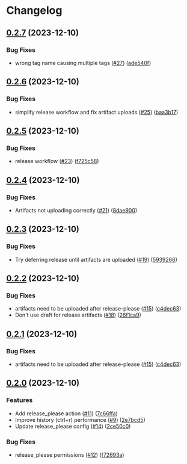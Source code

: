 # Changelog

## [0.2.7](https://github.com/domsleee/posh-fzf/compare/v0.2.6...v0.2.7) (2023-12-10)


### Bug Fixes

* wrong tag name causing multiple tags ([#27](https://github.com/domsleee/posh-fzf/issues/27)) ([ade540f](https://github.com/domsleee/posh-fzf/commit/ade540f8681683517fd397caf2337f14567d8b37))

## [0.2.6](https://github.com/domsleee/posh-fzf/compare/v0.2.5...v0.2.6) (2023-12-10)


### Bug Fixes

* simplify release workflow and fix artifact uploads ([#25](https://github.com/domsleee/posh-fzf/issues/25)) ([baa3b17](https://github.com/domsleee/posh-fzf/commit/baa3b17f420afe267c4950324fa9f511a37f8232))

## [0.2.5](https://github.com/domsleee/posh-fzf/compare/v0.2.4...v0.2.5) (2023-12-10)


### Bug Fixes

* release workflow ([#23](https://github.com/domsleee/posh-fzf/issues/23)) ([f725c58](https://github.com/domsleee/posh-fzf/commit/f725c58e1c2a93dd3de02ce126acb7c90a884da3))

## [0.2.4](https://github.com/domsleee/posh-fzf/compare/v0.2.3...v0.2.4) (2023-12-10)


### Bug Fixes

* Artifacts not uploading correctly ([#21](https://github.com/domsleee/posh-fzf/issues/21)) ([8dae900](https://github.com/domsleee/posh-fzf/commit/8dae9001543bb50e2d28e7e47f6a59f24e8f3ea7))

## [0.2.3](https://github.com/domsleee/posh-fzf/compare/v0.2.2...v0.2.3) (2023-12-10)


### Bug Fixes

* Try deferring release until artifacts are uploaded ([#19](https://github.com/domsleee/posh-fzf/issues/19)) ([5939266](https://github.com/domsleee/posh-fzf/commit/5939266295094e43a289213f7d27bd4aebdc0760))

## [0.2.2](https://github.com/domsleee/posh-fzf/compare/v0.2.0...v0.2.2) (2023-12-10)


### Bug Fixes

* artifacts need to be uploaded after release-please ([#15](https://github.com/domsleee/posh-fzf/issues/15)) ([c4dec63](https://github.com/domsleee/posh-fzf/commit/c4dec63cbc9666c11a592bf1ac415f816c8083b5))
* Don't use draft for release artifacts ([#18](https://github.com/domsleee/posh-fzf/issues/18)) ([26f1ca9](https://github.com/domsleee/posh-fzf/commit/26f1ca9b128aa2f6fc84a46d37735590aac3c58c))

## [0.2.1](https://github.com/domsleee/posh-fzf/compare/v0.2.0...v0.2.1) (2023-12-10)


### Bug Fixes

* artifacts need to be uploaded after release-please ([#15](https://github.com/domsleee/posh-fzf/issues/15)) ([c4dec63](https://github.com/domsleee/posh-fzf/commit/c4dec63cbc9666c11a592bf1ac415f816c8083b5))

## [0.2.0](https://github.com/domsleee/posh-fzf/compare/0.1.5...v0.2.0) (2023-12-10)


### Features

* Add release_please action ([#11](https://github.com/domsleee/posh-fzf/issues/11)) ([7c66ffa](https://github.com/domsleee/posh-fzf/commit/7c66ffa4db273c4bf3ac5cf7519f6835de68e88d))
* Improve history (ctrl+r) performance ([#9](https://github.com/domsleee/posh-fzf/issues/9)) ([2e7bcd5](https://github.com/domsleee/posh-fzf/commit/2e7bcd5f872907cf66294e8eae12218892f8a122))
* Update release_please config ([#14](https://github.com/domsleee/posh-fzf/issues/14)) ([2ce50c0](https://github.com/domsleee/posh-fzf/commit/2ce50c0b7fe3579e131db9d790110a65e2c03d9a))


### Bug Fixes

* release_please permissions ([#12](https://github.com/domsleee/posh-fzf/issues/12)) ([f72693a](https://github.com/domsleee/posh-fzf/commit/f72693a453c784dc06dcc949b22dd24d01d94fd9))
